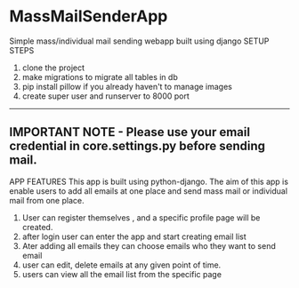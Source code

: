 # MassMailSenderApp
Simple mass/individual mail sending webapp built using django
SETUP STEPS
1. clone the project
2. make migrations to migrate all tables in db
3. pip install pillow if you already haven't to manage images 
4. create super user and runserver to 8000 port

-----------------------------------------------------------------------------------------------------------------------
IMPORTANT NOTE - Please use your email credential in core.settings.py before sending mail.
-----------------------------------------------------------------------------------------------------------------------

APP FEATURES
This app is built using python-django. The aim of this app is enable users to add all emails at one place and send mass mail or
individual mail from one place.

1. User can register themselves , and a specific profile page will be created.
2. after login user can enter the app and start creating email list
3. Ater adding all emails they can choose emails who they want to send email
4. user can edit, delete emails at any given point of time.
5. users can view all the email list from the specific page
